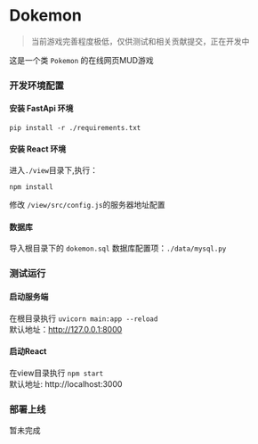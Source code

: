 # Dokemon

> 当前游戏完善程度极低，仅供测试和相关贡献提交，正在开发中

这是一个类 `Pokemon` 的在线网页MUD游戏

### 开发环境配置

#### 安装 FastApi 环境

`pip install -r ./requirements.txt`

#### 安装 React 环境

进入`./view`目录下,执行：

`npm install`

修改 `/view/src/config.js`的服务器地址配置

#### 数据库

导入根目录下的 `dokemon.sql` 数据库配置项：`./data/mysql.py`

### 测试运行

#### 启动服务端


在根目录执行 `uvicorn main:app --reload`  
默认地址：http://127.0.0.1:8000

#### 启动React

在view目录执行 `npm start`  
默认地址: http://localhost:3000

### 部署上线

暂未完成


